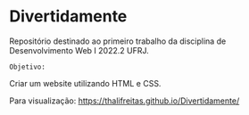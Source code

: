 # Divertidamente
Repositório destinado ao primeiro trabalho da disciplina de Desenvolvimento Web I 2022.2 UFRJ.

`Objetivo:`

Criar um website utilizando HTML e CSS.

Para visualização: https://thalifreitas.github.io/Divertidamente/
